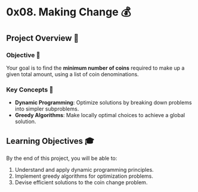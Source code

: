 # 0x08. Making Change 💰


## Project Overview 📝

### Objective 🎯

Your goal is to find the **minimum number of coins** required to make up a given total amount, using a list of coin denominations.

### Key Concepts 🔑

- **Dynamic Programming**: Optimize solutions by breaking down problems into simpler subproblems.
- **Greedy Algorithms**: Make locally optimal choices to achieve a global solution.

## Learning Objectives 🎓

By the end of this project, you will be able to:

1. Understand and apply dynamic programming principles.
2. Implement greedy algorithms for optimization problems.
3. Devise efficient solutions to the coin change problem.
